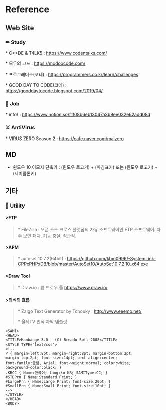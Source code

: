 # Reference



## Web Site
### ✏ Study
\* C<>DE & T4LK5 : https://www.codentalks.com/

\* 모두의 코드 : https://modoocode.com/

\* 프로그래머스(코테) : https://programmers.co.kr/learn/challenges

\* GOOD DAY TO CODE(코테) : https://gooddaytocode.blogspot.com/2019/04/

### 📌 Job

\* info1 : https://www.notion.so/f1f08b6eb13047a3b9ee032e62add08d

### ⚔ AntiVirus
\* VIRUS ZERO Season 2 : https://cafe.naver.com/malzero

## MD

* 윈도우 10 이모지 단축키 : (윈도우 로고키) + (마침표키) 또는 (윈도우 로고키) + (세미콜론키) 

## 기타

### 📐 Utility

#### >FTP
>\* FileZilla : 오픈 소스 크로스 플랫폼의 자유 소프트웨어인 FTP 소프트웨어. 자주 보안 패치, 기능 충실, 직관적.

#### >APM
>\* autoset 10.7.2(64bit) : https://github.com/kbm0996/-SystemLink-CPPxPHPxDB/blob/master/AutoSet10/AutoSet10.7.2.10_x64.exe

#### >Draw Tool
>\* Draw.io : 웹 드로우 툴 https://www.draw.io/

#### >의식의 흐름
>\* Zalgo Text Generator by Tchouky : http://www.eeemo.net/
>
>\* 올레TV 인식 자막 탬플릿

    <SAMI>
    <HEAD>
    <TITLE>Hanbange 3.0 - (C) Breadu Soft 2008</TITLE>
    <STYLE TYPE="text/css">
    <!--
    P { margin-left:8pt; margin-right:8pt; margin-bottom:2pt;
    margin-top:2pt; font-size:14pt; text-align:center;
    font-family:굴림, Arial; font-weight:normal; color:white;
    background-color:black; }
    .KRCC { Name:한국어; lang:ko-KR; SAMIType:CC; }
    #STDPrn { Name:Standard Print; }
    #LargePrn { Name:Large Print; font-size:20pt; }
    #SmallPrn { Name:Small Print; font-size:10pt; }
    -->
    </STYLE>
    </HEAD>
    <BODY>
